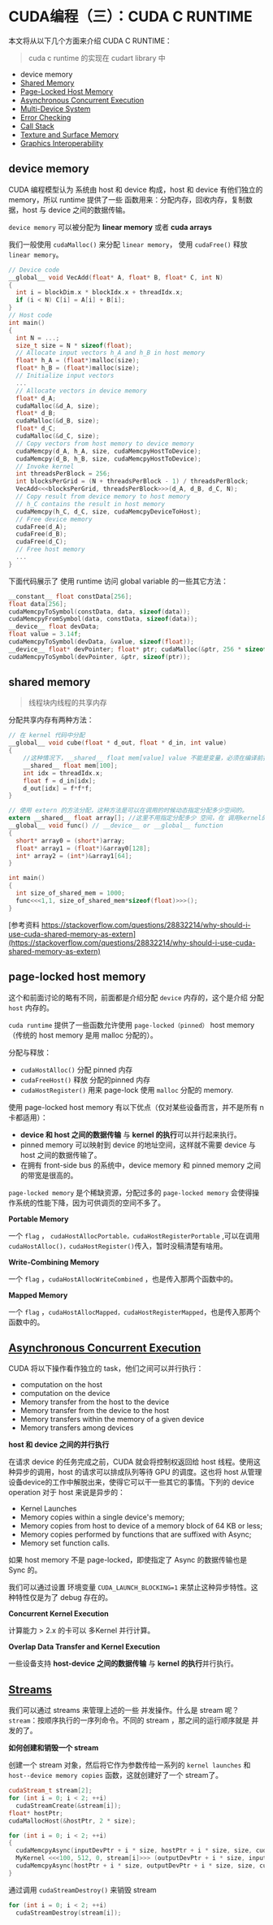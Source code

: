 # CUDA编程（三）：CUDA C RUNTIME

本文将从以下几个方面来介绍 CUDA C RUNTIME：

> cuda c runtime 的实现在 cudart library 中

* device memory
* [Shared Memory](http://docs.nvidia.com/cuda/cuda-c-programming-guide/index.html#shared-memory) 
* [Page-Locked Host Memory](http://docs.nvidia.com/cuda/cuda-c-programming-guide/index.html#page-locked-host-memory)
* [Asynchronous Concurrent Execution](http://docs.nvidia.com/cuda/cuda-c-programming-guide/index.html#asynchronous-concurrent-execution) 
* [Multi-Device System](http://docs.nvidia.com/cuda/cuda-c-programming-guide/index.html#multi-device-system)
* [Error Checking](http://docs.nvidia.com/cuda/cuda-c-programming-guide/index.html#error-checking) 
* [Call Stack](http://docs.nvidia.com/cuda/cuda-c-programming-guide/index.html#call-stack) 
* [Texture and Surface Memory](http://docs.nvidia.com/cuda/cuda-c-programming-guide/index.html#texture-and-surface-memory) 
* [Graphics Interoperability](http://docs.nvidia.com/cuda/cuda-c-programming-guide/index.html#graphics-interoperability)



## device memory

CUDA 编程模型认为 系统由 host 和 device 构成，host 和 device 有他们独立的 memory，所以 runtime 提供了一些 函数用来：分配内存，回收内存，复制数据，host 与 device 之间的数据传输。

`device memory`  可以被分配为 **linear memory** 或者 **cuda arrays**

我们一般使用 `cudaMalloc()` 来分配 `linear memory`， 使用 `cudaFree()` 释放 `linear memory`。

```c++
// Device code 
__global__ void VecAdd(float* A, float* B, float* C, int N) 
{ 
  int i = blockDim.x * blockIdx.x + threadIdx.x; 
  if (i < N) C[i] = A[i] + B[i]; 
} 
// Host code 
int main() 
{ 
  int N = ...; 
  size_t size = N * sizeof(float); 
  // Allocate input vectors h_A and h_B in host memory 
  float* h_A = (float*)malloc(size); 
  float* h_B = (float*)malloc(size); 
  // Initialize input vectors 
  ... 
  // Allocate vectors in device memory 
  float* d_A; 
  cudaMalloc(&d_A, size); 
  float* d_B; 
  cudaMalloc(&d_B, size); 
  float* d_C; 
  cudaMalloc(&d_C, size); 
  // Copy vectors from host memory to device memory 
  cudaMemcpy(d_A, h_A, size, cudaMemcpyHostToDevice); 
  cudaMemcpy(d_B, h_B, size, cudaMemcpyHostToDevice); 
  // Invoke kernel 
  int threadsPerBlock = 256; 
  int blocksPerGrid = (N + threadsPerBlock - 1) / threadsPerBlock; 
  VecAdd<<<blocksPerGrid, threadsPerBlock>>>(d_A, d_B, d_C, N); 
  // Copy result from device memory to host memory 
  // h_C contains the result in host memory 
  cudaMemcpy(h_C, d_C, size, cudaMemcpyDeviceToHost); 
  // Free device memory 
  cudaFree(d_A); 
  cudaFree(d_B); 
  cudaFree(d_C); 
  // Free host memory 
  ... 
}

```

下面代码展示了 使用 runtime 访问 global variable 的一些其它方法：

```c
__constant__ float constData[256]; 
float data[256]; 
cudaMemcpyToSymbol(constData, data, sizeof(data)); 
cudaMemcpyFromSymbol(data, constData, sizeof(data)); 
__device__ float devData; 
float value = 3.14f; 
cudaMemcpyToSymbol(devData, &value, sizeof(float)); 
__device__ float* devPointer; float* ptr; cudaMalloc(&ptr, 256 * sizeof(float)); 
cudaMemcpyToSymbol(devPointer, &ptr, sizeof(ptr));
```



## shared memory

> 线程块内线程的共享内存

分配共享内存有两种方法：

```c++
// 在 kernel 代码中分配
__global__ void cube(float * d_out, float * d_in, int value)
{
  	//这种情况下，__shared__ float mem[value] value 不能是变量，必须在编译前指定好
	__shared__ float mem[100];
	int idx = threadIdx.x;
	float f = d_in[idx];
	d_out[idx] = f*f*f;
}
```

```c
// 使用 extern 的方法分配，这种方法是可以在调用的时候动态指定分配多少空间的。
extern __shared__ float array[]; //这里不用指定分配多少 空间，在 调用kernel的时候指定
__global__ void func() // __device__ or __global__ function 
{ 
  short* array0 = (short*)array; 
  float* array1 = (float*)&array0[128]; 
  int* array2 = (int*)&array1[64]; 
}

int main()
{
  int size_of_shared_mem = 1000;
  func<<<1,1, size_of_shared_mem*sizeof(float)>>>();
}
```

[参考资料 https://stackoverflow.com/questions/28832214/why-should-i-use-cuda-shared-memory-as-extern](https://stackoverflow.com/questions/28832214/why-should-i-use-cuda-shared-memory-as-extern)



## page-locked host memory

这个和前面讨论的略有不同，前面都是介绍分配 `device` 内存的，这个是介绍 分配 `host` 内存的。

`cuda runtime` 提供了一些函数允许使用 `page-locked（pinned）` host memory（传统的 host memory 是用 malloc 分配的）。

分配与释放：

* `cudaHostAlloc()` 分配 pinned 内存
* `cudaFreeHost()` 释放 分配的pinned 内存
* `cudaHostRegister()` 用来 page-lock 使用 `malloc` 分配的 memory.



使用 page-locked host memory 有以下优点（仅对某些设备而言，并不是所有 n 卡都适用）：

* **device 和 host 之间的数据传输** 与 **kernel 的执行**可以并行起来执行。
* pinned memory 可以映射到 device 的地址空间，这样就不需要 device 与 host 之间的数据传输了。 
* 在拥有 front-side bus 的系统中，device memory 和 pinned memory 之间的带宽是很高的。

`page-locked memory` 是个稀缺资源，分配过多的 `page-locked memory` 会使得操作系统的性能下降，因为可供调页的空间不多了。



**Portable Memory**

一个 `flag` ， `cudaHostAllocPortable，cudaHostRegisterPortable` ,可以在调用`cudaHostAlloc()，cudaHostRegister()`传入，暂时没稿清楚有啥用。

**Write-Combining Memory**

一个 `flag` ，`cudaHostAllocWriteCombined` ，也是传入那两个函数中的。

**Mapped Memory**

一个 `flag` ，`cudaHostAllocMapped，cudaHostRegisterMapped`，也是传入那两个函数中的。



## [Asynchronous Concurrent Execution](http://docs.nvidia.com/cuda/cuda-c-programming-guide/index.html#asynchronous-concurrent-execution)

CUDA 将以下操作看作独立的 task，他们之间可以并行执行：

* computation on the host
* computation on the device
* Memory transfer from the host to the device
* Memory transfer from the device to the host
* Memory transfers within the memory of a given device
* Memory transfers among devices



**host 和 device 之间的并行执行**

在请求 device 的任务完成之前，CUDA 就会将控制权返回给 host 线程。使用这种异步的调用，host 的请求可以排成队列等待 GPU 的调度。这也将 host 从管理设备device的工作中解脱出来，使得它可以干一些其它的事情。下列的 device  operation 对于 host 来说是异步的：

* Kernel Launches
* Memory copies within a single device's memory;
* Memory copies from host to device of a memory block of 64 KB or less;
* Memory copies performed by functions that are suffixed with Async;
* Memory set function calls.

如果 host memory 不是 page-locked，即使指定了 Async 的数据传输也是 Sync 的。



我们可以通过设置 环境变量 `CUDA_LAUNCH_BLOCKING=1` 来禁止这种异步特性。这种特性仅是为了 debug 存在的。



**Concurrent Kernel Execution**

计算能力 > 2.x 的卡可以 多Kernel 并行计算。



**Overlap Data Transfer and Kernel Execution**

一些设备支持 **host-device 之间的数据传输** 与 **kernel 的执行**并行执行。



## [Streams](http://docs.nvidia.com/cuda/cuda-c-programming-guide/index.html#streams)

我们可以通过 streams 来管理上述的一些 并发操作。什么是 stream 呢？`stream`：按顺序执行的一序列命令。不同的 stream ，那之间的运行顺序就是 并发的了。



**如何创建和销毁一个 stream**

创建一个 stream 对象，然后将它作为参数传给一系列的 `kernel launches` 和 `host--device memory copies` 函数，这就创建好了一个 stream了。

```c++
cudaStream_t stream[2]; 
for (int i = 0; i < 2; ++i) 
  cudaStreamCreate(&stream[i]); 
float* hostPtr; 
cudaMallocHost(&hostPtr, 2 * size);

for (int i = 0; i < 2; ++i) 
{ 
  cudaMemcpyAsync(inputDevPtr + i * size, hostPtr + i * size, size, cudaMemcpyHostToDevice, stream[i]); 
  MyKernel <<<100, 512, 0, stream[i]>>> (outputDevPtr + i * size, inputDevPtr + i * size, size); 
  cudaMemcpyAsync(hostPtr + i * size, outputDevPtr + i * size, size, cudaMemcpyDeviceToHost, stream[i]); 
}

```

通过调用 `cudaStreamDestroy()` 来销毁 stream

```c
for (int i = 0; i < 2; ++i) 
  cudaStreamDestroy(stream[i]);
```





